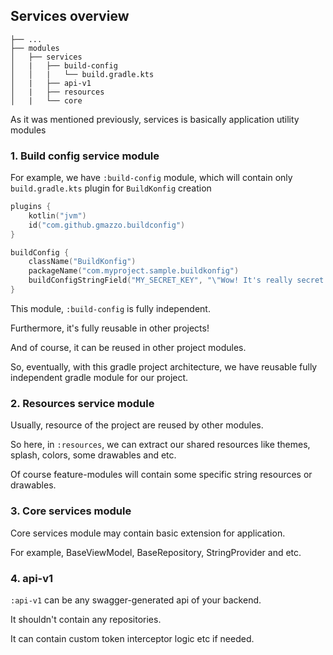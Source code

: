 ## Services overview

    ├── ...
    ├── modules
    │   ├── services
    │   |   ├── build-config
    │   │   |   └── build.gradle.kts
    │   |   ├── api-v1
    │   |   ├── resources
    │   |   └── core

As it was mentioned previously, services is basically application utility modules

### 1. **Build config service module**

For example, we have `:build-config` module, which will contain only `build.gradle.kts` plugin for `BuildKonfig`
creation

```kotlin
plugins {
    kotlin("jvm")
    id("com.github.gmazzo.buildconfig")
}

buildConfig {
    className("BuildKonfig")
    packageName("com.myproject.sample.buildkonfig")
    buildConfigStringField("MY_SECRET_KEY", "\"Wow! It's really secret!\"")
}
```

This module, `:build-config` is fully independent.

Furthermore, it's fully reusable in other projects!

And of course, it can be reused in other project modules.

So, eventually, with this gradle project architecture, we have reusable fully independent gradle module for our project.

### 2. **Resources service module**

Usually, resource of the project are reused by other modules.

So here, in `:resources`, we can extract our shared resources like themes, splash, colors, some drawables and etc.

Of course feature-modules will contain some specific string resources or drawables.

### 3. **Core services module**

Core services module may contain basic extension for application.

For example, BaseViewModel, BaseRepository, StringProvider and etc.

### 4. **api-v1**

`:api-v1` can be any swagger-generated api of your backend.

It shouldn't contain any repositories.

It can contain custom token interceptor logic etc if needed.